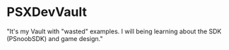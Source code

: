 # PSXDevVault
"It's my Vault with "wasted" examples. I will being learning about the SDK (PSnoobSDK) and game design."
